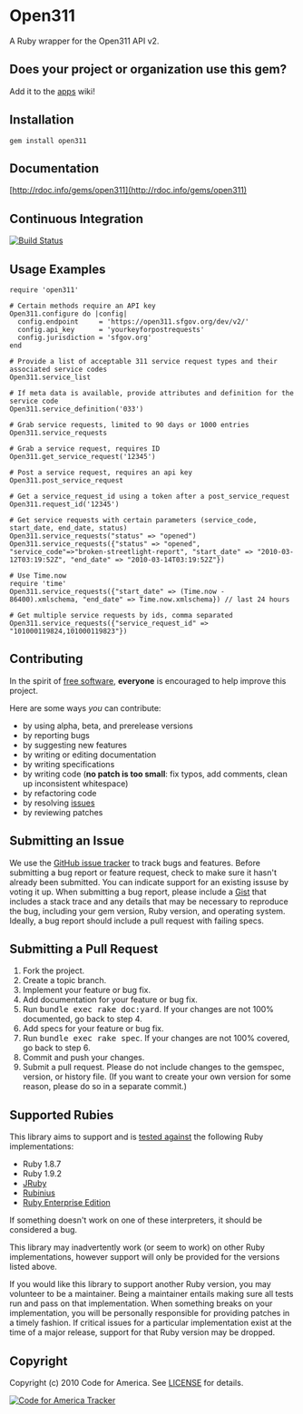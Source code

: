 Open311
=======
A Ruby wrapper for the Open311 API v2.

Does your project or organization use this gem?
------------------------------------------
Add it to the [apps](https://github.com/codeforamerica/open311/wiki/apps) wiki!

Installation
------------
    gem install open311

Documentation
-------------
[http://rdoc.info/gems/open311](http://rdoc.info/gems/open311)

Continuous Integration
----------------------
[![Build Status](https://secure.travis-ci.org/codeforamerica/open311.png)](http://travis-ci.org/codeforamerica/open311)

Usage Examples
--------------
    require 'open311'

    # Certain methods require an API key
    Open311.configure do |config|
      config.endpoint     = 'https://open311.sfgov.org/dev/v2/'
      config.api_key      = 'yourkeyforpostrequests'
      config.jurisdiction = 'sfgov.org'
    end

    # Provide a list of acceptable 311 service request types and their associated service codes
    Open311.service_list

    # If meta data is available, provide attributes and definition for the service code
    Open311.service_definition('033')

    # Grab service requests, limited to 90 days or 1000 entries
    Open311.service_requests

    # Grab a service request, requires ID
    Open311.get_service_request('12345')

    # Post a service request, requires an api key
    Open311.post_service_request

    # Get a service_request_id using a token after a post_service_request
    Open311.request_id('12345')

    # Get service requests with certain parameters (service_code, start_date, end_date, status)
    Open311.service_requests("status" => "opened")
    Open311.service_requests({"status" => "opened", "service_code"=>"broken-streetlight-report", "start_date" => "2010-03-12T03:19:52Z", "end_date" => "2010-03-14T03:19:52Z"})

    # Use Time.now
    require 'time'
    Open311.service_requests({"start_date" => (Time.now - 86400).xmlschema, "end_date" => Time.now.xmlschema}) // last 24 hours

    # Get multiple service requests by ids, comma separated
    Open311.service_requests({"service_request_id" => "101000119824,101000119823"})

Contributing
------------
In the spirit of [free software](http://www.fsf.org/licensing/essays/free-sw.html), **everyone** is encouraged to help improve this project.

Here are some ways *you* can contribute:

* by using alpha, beta, and prerelease versions
* by reporting bugs
* by suggesting new features
* by writing or editing documentation
* by writing specifications
* by writing code (**no patch is too small**: fix typos, add comments, clean up inconsistent whitespace)
* by refactoring code
* by resolving [issues](https://github.com/codeforamerica/open311/issues)
* by reviewing patches

Submitting an Issue
-------------------
We use the [GitHub issue tracker](https://github.com/codeforamerica/open311/issues) to track bugs and
features. Before submitting a bug report or feature request, check to make sure it hasn't already
been submitted. You can indicate support for an existing issuse by voting it up. When submitting a
bug report, please include a [Gist](https://gist.github.com/) that includes a stack trace and any
details that may be necessary to reproduce the bug, including your gem version, Ruby version, and
operating system. Ideally, a bug report should include a pull request with failing specs.

Submitting a Pull Request
-------------------------
1. Fork the project.
2. Create a topic branch.
3. Implement your feature or bug fix.
4. Add documentation for your feature or bug fix.
5. Run <tt>bundle exec rake doc:yard</tt>. If your changes are not 100% documented, go back to step 4.
6. Add specs for your feature or bug fix.
7. Run <tt>bundle exec rake spec</tt>. If your changes are not 100% covered, go back to step 6.
8. Commit and push your changes.
9. Submit a pull request. Please do not include changes to the gemspec, version, or history file. (If you want to create your own version for some reason, please do so in a separate commit.)

Supported Rubies
----------------
This library aims to support and is [tested
against](http://travis-ci.org/codeforamerica/open311) the following Ruby
implementations:

* Ruby 1.8.7
* Ruby 1.9.2
* [JRuby](http://www.jruby.org/)
* [Rubinius](http://rubini.us/)
* [Ruby Enterprise Edition](http://www.rubyenterpriseedition.com/)

If something doesn't work on one of these interpreters, it should be considered
a bug.

This library may inadvertently work (or seem to work) on other Ruby
implementations, however support will only be provided for the versions listed
above.

If you would like this library to support another Ruby version, you may
volunteer to be a maintainer. Being a maintainer entails making sure all tests
run and pass on that implementation. When something breaks on your
implementation, you will be personally responsible for providing patches in a
timely fashion. If critical issues for a particular implementation exist at the
time of a major release, support for that Ruby version may be dropped.

Copyright
---------
Copyright (c) 2010 Code for America.
See [LICENSE](https://github.com/codeforamerica/open311/blob/master/LICENSE.md) for details.

[![Code for America Tracker](http://stats.codeforamerica.org/codeforamerica/open311.png)](http://stats.codeforamerica.org/projects/open311)
